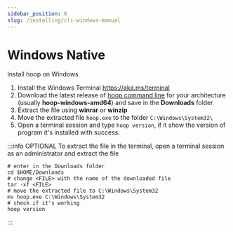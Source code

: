 ```yaml
---
sidebar_position: 6
slug: /installing/cli-windows-manual
---
```


# Windows Native

Install hoop on Windows

1. Install the Windows Terminal https://aka.ms/terminal
2. Download the latest release of [hoop command line](https://github.com/hoophq/hoopcli/releases) for your architecture (usually **hoop-windows-amd64**) and save in the **Downloads** folder
3. Extract the file using **winrar** or **winzip**
4. Move the extracted file `hoop.exe` to the folder `C:\Windows\System32\`
5. Open a terminal session and type `hoop version`, if it show the version of program it's installed with success.

:::info OPTIONAL
To extract the file in the terminal, open a terminal session as an administrator and extract the file
```shell
# enter in the Downloads folder
cd $HOME/Downloads
# change <FILE> with the name of the downloaded file
tar -xf <FILE>
# move the extracted file to C:\Windows\System32
mv hoop.exe C:\Windows\System32
# check if it's working
hoop version
```
:::


